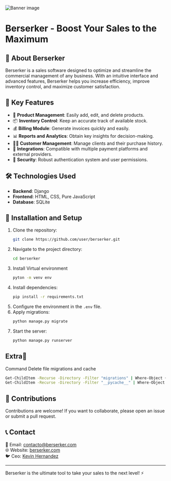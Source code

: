 ![Banner image](https://form.quantum-staffing.com/wp-content/uploads/2025/04/BerserkerWelcome.png)

# Berserker - Boost Your Sales to the Maximum

## 🚀 About Berserker

Berserker is a sales software designed to optimize and streamline the commercial management of any business. With an intuitive interface and advanced features, Berserker helps you increase efficiency, improve inventory control, and maximize customer satisfaction.

## 🎯 Key Features

- 🛒 **Product Management**: Easily add, edit, and delete products.
- 📦 **Inventory Control**: Keep an accurate track of available stock.
- 💰 **Billing Module**: Generate invoices quickly and easily.
- 📊 **Reports and Analytics**: Obtain key insights for decision-making.
- 🧑‍💼 **Customer Management**: Manage clients and their purchase history.
- 🔄 **Integrations**: Compatible with multiple payment platforms and external providers.
- 🔐 **Security**: Robust authentication system and user permissions.

## 🛠️ Technologies Used

- **Backend**: Django
- **Frontend**: HTML, CSS, Pure JavaScript
- **Database**: SQLite

## 📌 Installation and Setup

1. Clone the repository:
   ```sh
   git clone https://github.com/user/berserker.git
   ```
2. Navigate to the project directory:
   ```sh
   cd berserker
   ```
3. Install Virtual environment
   ```sh
   pyton -m venv env
   ```
4. Install dependencies:
   ```sh
   pip install -r requirements.txt
   ```
5. Configure the environment in the `.env` file.
6. Apply migrations:
   ```sh
   python manage.py migrate
   ```
7. Start the server:
   ```sh
   python manage.py runserver
   ```

## Extra📢

Command Delete file migrations and cache

  ```sh
Get-ChildItem -Recurse -Directory -Filter "migrations" | Where-Object { $_.FullName -notmatch "\\env\\" } | Remove-Item -Recurse -Force
Get-ChildItem -Recurse -Directory -Filter "__pycache__" | Where-Object { $_.FullName -notmatch "\\env\\" } | Remove-Item -Recurse -Force
  ```

## 📢 Contributions

Contributions are welcome! If you want to collaborate, please open an issue or submit a pull request.


## 📞 Contact

📧 Email: [contacto@berserker.com](mailto\:kevin.hernandez25@zohomail.com)\
🌐 Website: [berserker.com](https://berserker-v2.mailerpage.io/)\
🐦 Ceo: [Kevin Hernandez](https://www.linkedin.com/in/kevin-hernandez-431464235/)

---
Berserker is the ultimate tool to take your sales to the next level! ⚡
